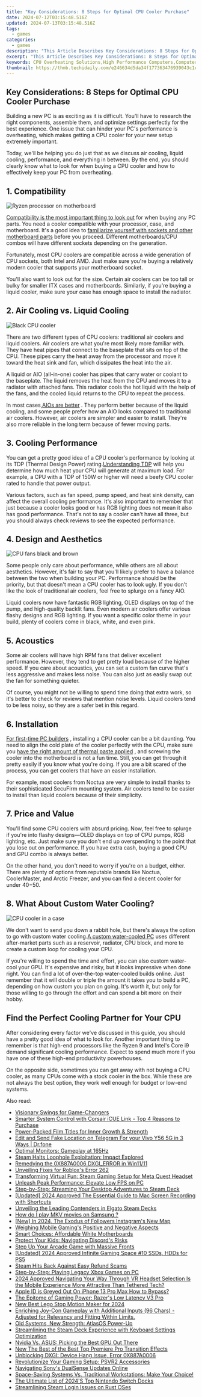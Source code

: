 ```yaml
---
title: "Key Considerations: 8 Steps for Optimal CPU Cooler Purchase"
date: 2024-07-12T03:15:48.516Z
updated: 2024-07-13T03:15:48.516Z
tags:
  - games
categories:
  - games
description: "This Article Describes Key Considerations: 8 Steps for Optimal CPU Cooler Purchase"
excerpt: "This Article Describes Key Considerations: 8 Steps for Optimal CPU Cooler Purchase"
keywords: CPU Overheating Solutions,High Performance Computers,Computer Cooling Systems Guide,Optimal CPU Cooler Selection,Cooling Technology for PCs,Maximizing Processor Efficiency,Affordable CPU Coolers
thumbnail: https://thmb.techidaily.com/e246634d5da34f177363476939043c1e6f3469bbe159d0540d6af07a4de02f4f.jpg
---
```


## Key Considerations: 8 Steps for Optimal CPU Cooler Purchase

 Building a new PC is as exciting as it is difficult. You'll have to research the right components, assemble them, and optimize settings perfectly for the best experience. One issue that can hinder your PC's performance is overheating, which makes getting a CPU cooler for your new setup extremely important.

 Today, we'll be helping you do just that as we discuss air cooling, liquid cooling, performance, and everything in between. By the end, you should clearly know what to look for when buying a CPU cooler and how to effectively keep your PC from overheating.

## 1\. Compatibility
![Ryzen processor on motherboard](https://static1.makeuseofimages.com/wordpress/wp-content/uploads/2023/07/ryzen-processor-on-motherboard-1.jpg)

[Compatibility is the most important thing to look out](https://www.makeuseof.com/ways-check-pc-parts-compatible-before-buy/) for when buying any PC parts. You need a cooler compatible with your processor, case, and motherboard. It's a good idea to [familiarize yourself with sockets and other motherboard parts](https://www.makeuseof.com/tag/short-guide-motherboard-parts/) before you proceed. Different motherboards/CPU combos will have different sockets depending on the generation.

 Fortunately, most CPU coolers are compatible across a wide generation of CPU sockets, both Intel and AMD. Just make sure you're buying a relatively modern cooler that supports your motherboard socket.

 You'll also want to look out for the size. Certain air coolers can be too tall or bulky for smaller ITX cases and motherboards. Similarly, if you're buying a liquid cooler, make sure your case has enough space to install the radiator.

## 2\. Air Cooling vs. Liquid Cooling
![Black CPU cooler](https://static1.makeuseofimages.com/wordpress/wp-content/uploads/2023/07/black-cpu-cooler-1.jpg)

 There are two different types of CPU coolers: traditional air coolers and liquid coolers. Air coolers are what you're most likely more familiar with. They have heat pipes that connect to the baseplate that sits on top of the CPU. These pipes carry the heat away from the processor and move it toward the heat sink and fan, which dissipates the heat into the air.

 A liquid or AIO (all-in-one) cooler has pipes that carry water or coolant to the baseplate. The liquid removes the heat from the CPU and moves it to a radiator with attached fans. This radiator cools the hot liquid with the help of the fans, and the cooled liquid returns to the CPU to repeat the process.

 In most cases,[AIOs are better](https://www.makeuseof.com/what-is-an-aio-cooler-do-i-need-one-for-my-gaming-pc/) . They perform better because of the liquid cooling, and some people prefer how an AIO looks compared to traditional air coolers. However, air coolers are simpler and easier to install. They're also more reliable in the long term because of fewer moving parts.

## 3\. Cooling Performance

 You can get a pretty good idea of a CPU cooler's performance by looking at its TDP (Thermal Design Power) rating.[Understanding TDP](https://www.makeuseof.com/tag/thermal-design-power-technology-explained/) will help you determine how much heat your CPU will generate at maximum load. For example, a CPU with a TDP of 150W or higher will need a beefy CPU cooler rated to handle that power output.

 Various factors, such as fan speed, pump speed, and heat sink density, can affect the overall cooling performance. It's also important to remember that just because a cooler looks good or has RGB lighting does not mean it also has good performance. That's not to say a cooler can't have all three, but you should always check reviews to see the expected performance.

## 4\. Design and Aesthetics
![CPU fans black and brown](https://static1.makeuseofimages.com/wordpress/wp-content/uploads/2023/07/cpu-fans-black-and-brown-1.jpg)

 Some people only care about performance, while others are all about aesthetics. However, it's fair to say that you'll likely prefer to have a balance between the two when building your PC. Performance should be the priority, but that doesn't mean a CPU cooler has to look ugly. If you don't like the look of traditional air coolers, feel free to splurge on a fancy AIO.

 Liquid coolers now have fantastic RGB lighting, OLED displays on top of the pump, and high-quality backlit fans. Even modern air coolers offer various flashy designs and RGB lighting. If you want a specific color theme in your build, plenty of coolers come in black, white, and even pink.

## 5\. Acoustics

 Some air coolers will have high RPM fans that deliver excellent performance. However, they tend to get pretty loud because of the higher speed. If you care about acoustics, you can set a custom fan curve that's less aggressive and makes less noise. You can also just as easily swap out the fan for something quieter.

 Of course, you might not be willing to spend time doing that extra work, so it's better to check for reviews that mention noise levels. Liquid coolers tend to be less noisy, so they are a safer bet in this regard.

## 6\. Installation

[For first-time PC builders](https://www.makeuseof.com/tips-to-help-build-first-gaming-pc/) , installing a CPU cooler can be a bit daunting. You need to align the cold plate of the cooler perfectly with the CPU, make sure you [have the right amount of thermal paste applied](https://www.makeuseof.com/tag/what-is-thermal-paste/) , and screwing the cooler into the motherboard is not a fun time. Still, you can get through it pretty easily if you know what you're doing. If you are a bit scared of the process, you can get coolers that have an easier installation.

 For example, most coolers from Noctua are very simple to install thanks to their sophisticated SecuFirm mounting system. Air coolers tend to be easier to install than liquid coolers because of their simplicity.

## 7\. Price and Value

 You'll find some CPU coolers with absurd pricing. Now, feel free to splurge if you're into flashy designs—OLED displays on top of CPU pumps, RGB lighting, etc. Just make sure you don't end up overspending to the point that you lose out on performance. If you have extra cash, buying a good CPU and GPU combo is always better.

 On the other hand, you don't need to worry if you're on a budget, either. There are plenty of options from reputable brands like Noctua, CoolerMaster, and Arctic Freezer, and you can find a decent cooler for under $40-$50.

## 8\. What About Custom Water Cooling?

![CPU cooler in a case](https://static1.makeuseofimages.com/wordpress/wp-content/uploads/2023/07/cpu-cooler-in-a-case-1.jpg)

 We don't want to send you down a rabbit hole, but there's always the option to go with custom water cooling.[A custom water-cooled PC](https://www.makeuseof.com/water-cooled-pc/) uses different after-market parts such as a reservoir, radiator, CPU block, and more to create a custom loop for cooling your CPU.

 If you're willing to spend the time and effort, you can also custom water-cool your GPU. It's expensive and risky, but it looks impressive when done right. You can find a lot of over-the-top water-cooled builds online. Just remember that it will double or triple the amount it takes you to build a PC, depending on how custom you plan on going. It's worth it, but only for those willing to go through the effort and can spend a bit more on their hobby.

## Find the Perfect Cooling Partner for Your CPU

 After considering every factor we've discussed in this guide, you should have a pretty good idea of what to look for. Another important thing to remember is that high-end processors like the Ryzen 9 and Intel's Core i9 demand significant cooling performance. Expect to spend much more if you have one of these high-end productivity powerhouses.

 On the opposite side, sometimes you can get away with not buying a CPU cooler, as many CPUs come with a stock cooler in the box. While these are not always the best option, they work well enough for budget or low-end systems.


<ins class="adsbygoogle"
     style="display:block"
     data-ad-format="autorelaxed"
     data-ad-client="ca-pub-7571918770474297"
     data-ad-slot="1223367746"></ins>



<ins class="adsbygoogle"
     style="display:block"
     data-ad-client="ca-pub-7571918770474297"
     data-ad-slot="8358498916"
     data-ad-format="auto"
     data-full-width-responsive="true"></ins>



<span class="atpl-alsoreadstyle">Also read:</span>
<div><ul>
<li><a href="https://games-able.techidaily.com/visionary-swings-for-game-changers/"><u>Visionary Swings for Game-Changers</u></a></li>
<li><a href="https://games-able.techidaily.com/smarter-system-control-with-corsair-icue-link-top-4-reasons-to-purchase/"><u>Smarter System Control with Corsair iCUE Link - Top 4 Reasons to Purchase</u></a></li>
<li><a href="https://extra-resources.techidaily.com/power-packed-film-titles-for-inner-growth-and-strength/"><u>Power-Packed Film Titles for Inner Growth & Strength</u></a></li>
<li><a href="https://location-social.techidaily.com/edit-and-send-fake-location-on-telegram-for-your-vivo-y56-5g-in-3-ways-drfone-by-drfone-virtual-android/"><u>Edit and Send Fake Location on Telegram For your Vivo Y56 5G in 3 Ways | Dr.fone</u></a></li>
<li><a href="https://games-able.techidaily.com/optimal-monitors-gameplay-at-165hz/"><u>Optimal Monitors: Gameplay at 165Hz</u></a></li>
<li><a href="https://games-able.techidaily.com/steam-halts-loophole-exploitation-impact-explored/"><u>Steam Halts Loophole Exploitation: Impact Explored</u></a></li>
<li><a href="https://games-able.techidaily.com/remedying-the-0x887a0006-dxgierror-in-win1111/"><u>Remedying the 0X887A0006 DXGI_ERROR in Win11/11</u></a></li>
<li><a href="https://games-able.techidaily.com/unveiling-fixes-for-robloxs-error-262/"><u>Unveiling Fixes for Roblox's Error 262</u></a></li>
<li><a href="https://games-able.techidaily.com/transforming-virtual-fun-steam-gaming-setup-for-meta-quest-headset/"><u>Transforming Virtual Fun: Steam Gaming Setup for Meta Quest Headset</u></a></li>
<li><a href="https://games-able.techidaily.com/unleash-peak-performance-elevate-low-fps-on-pc/"><u>Unleash Peak Performance: Elevate Low FPS on PC</u></a></li>
<li><a href="https://games-able.techidaily.com/step-by-step-streaming-your-desktop-adventures-to-steam-deck/"><u>Step-by-Step: Streaming Your Desktop Adventures to Steam Deck</u></a></li>
<li><a href="https://remote-screen-capture.techidaily.com/updated-2024-approved-the-essential-guide-to-mac-screen-recording-with-shortcuts/"><u>[Updated] 2024 Approved  The Essential Guide to Mac Screen Recording with Shortcuts</u></a></li>
<li><a href="https://games-able.techidaily.com/unveiling-the-leading-contenders-in-elgato-steam-decks/"><u>Unveiling the Leading Contenders in Elgato Steam Decks</u></a></li>
<li><a href="https://phone-solutions.techidaily.com/how-do-i-play-mkv-movies-on-samsung-by-aiseesoft-video-converter-play-mkv-on-android/"><u>How do I play MKV movies on Samsung ?</u></a></li>
<li><a href="https://instagram-video-files.techidaily.com/new-in-2024-the-exodus-of-followers-instagrams-new-map/"><u>[New] In 2024, The Exodus of Followers  Instagram's New Map</u></a></li>
<li><a href="https://games-able.techidaily.com/weighing-mobile-gamings-positive-and-negative-aspects/"><u>Weighing Mobile Gaming's Positive and Negative Aspects</u></a></li>
<li><a href="https://games-able.techidaily.com/smart-choices-affordable-white-motherboards/"><u>Smart Choices: Affordable White Motherboards</u></a></li>
<li><a href="https://games-able.techidaily.com/protect-your-kids-navigating-discords-risks/"><u>Protect Your Kids: Navigating Discord's Risks</u></a></li>
<li><a href="https://games-able.techidaily.com/step-up-your-arcade-game-with-massive-fronts/"><u>Step Up Your Arcade Game with Massive Fronts</u></a></li>
<li><a href="https://screen-video-capture.techidaily.com/updated-2024-approved-infinite-gaming-space-10-ssds-hdds-for-ps5/"><u>[Updated] 2024 Approved  Infinite Gaming Space  #10 SSDs, HDDs for PS5</u></a></li>
<li><a href="https://games-able.techidaily.com/steam-hits-back-against-easy-refund-scams/"><u>Steam Hits Back Against Easy Refund Scams</u></a></li>
<li><a href="https://games-able.techidaily.com/step-by-step-playing-legacy-xbox-games-on-pc/"><u>Step-by-Step: Playing Legacy Xbox Games on PC</u></a></li>
<li><a href="https://extra-skills.techidaily.com/2024-approved-navigating-your-way-through-vr-headset-selection-is-the-mobile-experience-more-attractive-than-tethered-tech/"><u>2024 Approved  Navigating Your Way Through VR Headset Selection  Is the Mobile Experience More Attractive Than Tethered Tech?</u></a></li>
<li><a href="https://apple-account.techidaily.com/apple-id-is-greyed-out-on-iphone-13-pro-max-how-to-bypass-by-drfone-ios/"><u>Apple ID is Greyed Out On iPhone 13 Pro Max How to Bypass?</u></a></li>
<li><a href="https://games-able.techidaily.com/the-epitome-of-gaming-power-razers-low-latency-v3-pro/"><u>The Epitome of Gaming Power: Razer's Low Latency V3 Pro</u></a></li>
<li><a href="https://video-creation-software.techidaily.com/new-best-lego-stop-motion-maker-for-2024/"><u>New Best Lego Stop Motion Maker for 2024</u></a></li>
<li><a href="https://games-able.techidaily.com/1719170370005-enriching-joy-con-gameplay-with-additional-inputs-96-chars-adjusted-for-relevancy-and-fitting-within-limits/"><u>Enriching Joy-Con Gameplay with Additional Inputs (96 Chars) - Adjusted for Relevancy and Fitting Within Limits.</u></a></li>
<li><a href="https://games-able.techidaily.com/old-systems-new-strength-atlasos-power-up/"><u>Old Systems, New Strength: AtlasOS Power-Up</u></a></li>
<li><a href="https://games-able.techidaily.com/streamlining-the-steam-deck-experience-with-keyboard-settings-optimization/"><u>Streamlining the Steam Deck Experience with Keyboard Settings Optimization</u></a></li>
<li><a href="https://games-able.techidaily.com/nvidia-vs-asus-picking-the-best-gpu-out-there/"><u>Nvidia Vs. ASUS: Picking the Best GPU Out There</u></a></li>
<li><a href="https://smart-video-editing.techidaily.com/new-the-best-of-the-best-top-premiere-pro-transition-effects/"><u>New The Best of the Best Top Premiere Pro Transition Effects</u></a></li>
<li><a href="https://games-able.techidaily.com/unblocking-dxgi-device-hang-issue-error-0x887a0006/"><u>Unblocking DXGI: Device Hang Issue, Error 0X887A0006</u></a></li>
<li><a href="https://games-able.techidaily.com/revolutionize-your-gaming-setup-psvr2-accessories/"><u>Revolutionize Your Gaming Setup: PSVR2 Accessories</u></a></li>
<li><a href="https://games-able.techidaily.com/navigating-sonys-dualsense-updates-online/"><u>Navigating Sony's DualSense Updates Online</u></a></li>
<li><a href="https://games-able.techidaily.com/1719168126928-space-saving-systems-vs-traditional-workstations-make-your-choice/"><u>Space-Saving Systems Vs. Traditional Workstations: Make Your Choice!</u></a></li>
<li><a href="https://games-able.techidaily.com/the-ultimate-list-of-2024s-top-nintendo-switch-docks/"><u>The Ultimate List of 2024'S Top Nintendo Switch Docks</u></a></li>
<li><a href="https://games-able.techidaily.com/streamlining-steam-login-issues-on-rust-oses/"><u>Streamlining Steam Login Issues on Rust OSes</u></a></li>
</ul></div>
